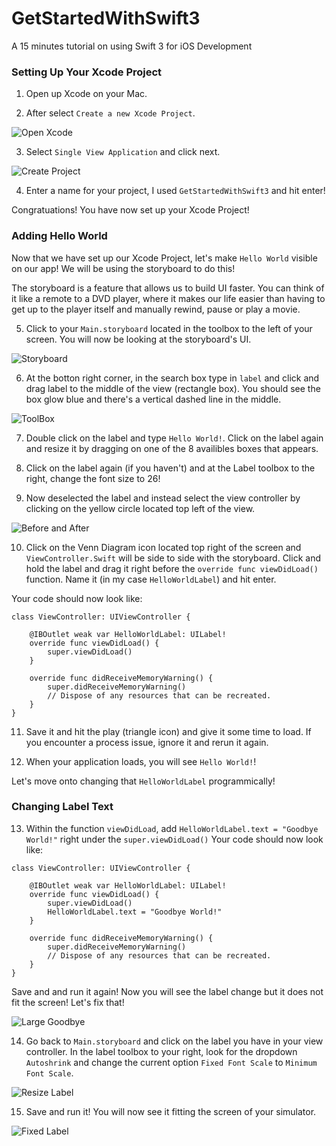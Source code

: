 # GetStartedWithSwift3
A 15 minutes tutorial on using Swift 3 for iOS Development

### Setting Up Your Xcode Project
1) Open up Xcode on your Mac.

2) After select ```Create a new Xcode Project```.

![Open Xcode](http://i.imgur.com/3zLIlu9.png)

3) Select ```Single View Application``` and click next.

![Create Project](http://i.imgur.com/2rlf3Dl.png)

4) Enter a name for your project, I used ```GetStartedWithSwift3``` and hit enter!

Congratuations! You have now set up your Xcode Project!

### Adding Hello World
Now that we have set up our Xcode Project, let's make ```Hello World``` visible on our app! We will be using the storyboard to do this!

The storyboard is a feature that allows us to build UI faster. You can think of it like a remote to a DVD player, where it makes our life easier than having to get up to the player itself and manually rewind, pause or play a movie.

5) Click to your ```Main.storyboard``` located in the toolbox to the left of your screen. You will now be looking at the storyboard's UI.

![Storyboard](http://i.imgur.com/qyZFWJb.png)

6) At the botton right corner, in the search box type in ```label``` and click and drag label to the middle of the view (rectangle box). You should see the box glow blue and there's a vertical dashed line in the middle.

![ToolBox](http://i.imgur.com/jn1Sk0Y.png)

7) Double click on the label and type ```Hello World!```. Click on the label again and resize it by dragging on one of the 8 availibles boxes that appears.

8) Click on the label again (if you haven't) and at the Label toolbox to the right, change the font size to 26!

9) Now deselected the label and instead select the view controller by clicking on the yellow circle located top left of the view.

![Before and After](http://i.imgur.com/H6f9Rhh.png)

10) Click on the Venn Diagram icon located top right of the screen and ```ViewController.Swift``` will be side to side with the storyboard. Click and hold the label and drag it right before the ```override func viewDidLoad()``` function. Name it (in my case ```HelloWorldLabel```) and hit enter.

Your code should now look like:
```
class ViewController: UIViewController {

    @IBOutlet weak var HelloWorldLabel: UILabel!
    override func viewDidLoad() {
        super.viewDidLoad()
    }

    override func didReceiveMemoryWarning() {
        super.didReceiveMemoryWarning()
        // Dispose of any resources that can be recreated.
    }
}
```

11) Save it and hit the play (triangle icon) and give it some time to load. If you encounter a process issue, ignore it and rerun it again.

12) When your application loads, you will see ```Hello World!```!

Let's move onto changing that ```HelloWorldLabel``` programmically!

### Changing Label Text
13) Within the function ```viewDidLoad```, add ```HelloWorldLabel.text = "Goodbye World!"``` right under the ```super.viewDidLoad()```
Your code should now look like:
```
class ViewController: UIViewController {

    @IBOutlet weak var HelloWorldLabel: UILabel!
    override func viewDidLoad() {
        super.viewDidLoad()
        HelloWorldLabel.text = "Goodbye World!"
    }

    override func didReceiveMemoryWarning() {
        super.didReceiveMemoryWarning()
        // Dispose of any resources that can be recreated.
    }
}
```
Save and and run it again! Now you will see the label change but it does not fit the screen! Let's fix that!

![Large Goodbye](http://i.imgur.com/dkCUtoi.png)

14) Go back to ```Main.storyboard``` and click on the label you have in your view controller. In the label toolbox to your right, look for the dropdown ```Autoshrink``` and change the current option ```Fixed Font Scale``` to ```Minimum Font Scale```.

![Resize Label](http://i.imgur.com/IumSdHu.png)

15) Save and run it! You will now see it fitting the screen of your simulator.

![Fixed Label](http://i.imgur.com/JEcyY1S.png)
